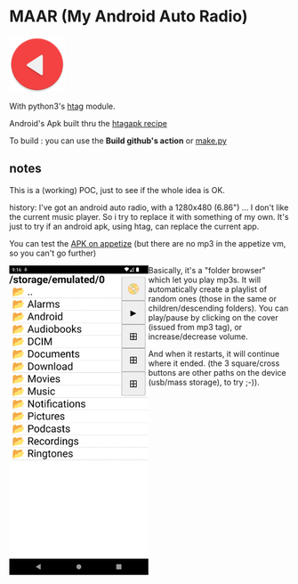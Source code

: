 # MAAR (My Android Auto Radio)

<img src="app/maar.png" width="100" height="100">

With python3's [htag](https://github.com/manatlan/htag) module.

Android's Apk built thru the [htagapk recipe](https://github.com/manatlan/htagapk)

To build : you can use the **Build github's action** or [make.py](make.md)


## notes

This is a (working) POC, just to see if the whole idea is OK.

history:  I've got an android auto radio, with a 1280x480 (6.86") ... I don't like the current music player. So i try to replace it with something of my own.
It's just to try if an android apk, using htag, can replace the current app.

You can test the [APK on appetize](https://appetize.io/app/gutxl5u4tznjq4v6ocu3peinba) (but there are no mp3 in the appetize vm, so you can't go further)

<img src="screenshot.png" width="250" style="float:left"> 

Basically, it's a "folder browser" which let you play mp3s. It will automatically create a playlist of random ones (those in the same or children/descending folders).  You can play/pause by clicking on the cover (issued from mp3 tag), or increase/decrease volume.

And when it restarts, it will continue where it ended. (the 3 square/cross buttons are other paths on the device (usb/mass storage), to try ;-)).
